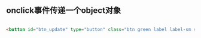 ## onclick事件传递一个object对象

``` html

<button id="btn_update" type="button" class="btn green label label-sm setDiseaseInfo" onclick="updateDisease('+JSON.stringify(row).replace(/"/g, '&quot;')+')">编辑</button>

```

